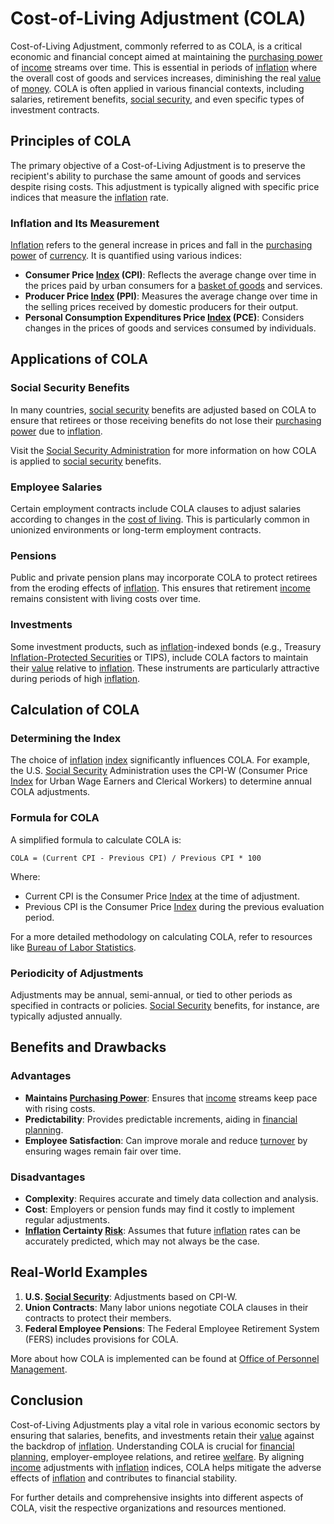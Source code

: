 # Cost-of-Living Adjustment (COLA)

Cost-of-Living Adjustment, commonly referred to as COLA, is a critical economic and financial concept aimed at maintaining the [purchasing power](../p/purchasing_power.md) of [income](../i/income.md) streams over time. This is essential in periods of [inflation](../i/inflation.md) where the overall cost of goods and services increases, diminishing the real [value](../v/value.md) of [money](../m/money.md). COLA is often applied in various financial contexts, including salaries, retirement benefits, [social security](../s/social_security.md), and even specific types of investment contracts. 

## Principles of COLA

The primary objective of a Cost-of-Living Adjustment is to preserve the recipient's ability to purchase the same amount of goods and services despite rising costs. This adjustment is typically aligned with specific price indices that measure the [inflation](../i/inflation.md) rate.

### Inflation and Its Measurement

[Inflation](../i/inflation.md) refers to the general increase in prices and fall in the [purchasing power](../p/purchasing_power.md) of [currency](../c/currency.md). It is quantified using various indices:

- **Consumer Price [Index](../i/index_instrument.md) (CPI)**: Reflects the average change over time in the prices paid by urban consumers for a [basket of goods](../b/basket_of_goods.md) and services.
- **Producer Price [Index](../i/index_instrument.md) (PPI)**: Measures the average change over time in the selling prices received by domestic producers for their output.
- **Personal Consumption Expenditures Price [Index](../i/index_instrument.md) (PCE)**: Considers changes in the prices of goods and services consumed by individuals.

## Applications of COLA

### Social Security Benefits

In many countries, [social security](../s/social_security.md) benefits are adjusted based on COLA to ensure that retirees or those receiving benefits do not lose their [purchasing power](../p/purchasing_power.md) due to [inflation](../i/inflation.md). 

Visit the [Social Security Administration](https://www.ssa.gov/oact/cola/latestCOLA.html) for more information on how COLA is applied to [social security](../s/social_security.md) benefits.

### Employee Salaries

Certain employment contracts include COLA clauses to adjust salaries according to changes in the [cost of living](../c/cost_of_living.md). This is particularly common in unionized environments or long-term employment contracts.

### Pensions

Public and private pension plans may incorporate COLA to protect retirees from the eroding effects of [inflation](../i/inflation.md). This ensures that retirement [income](../i/income.md) remains consistent with living costs over time.

### Investments

Some investment products, such as [inflation](../i/inflation.md)-indexed bonds (e.g., Treasury [Inflation-Protected Securities](../i/inflation-protected_securities.md) or TIPS), include COLA factors to maintain their [value](../v/value.md) relative to [inflation](../i/inflation.md). These instruments are particularly attractive during periods of high [inflation](../i/inflation.md).

## Calculation of COLA

### Determining the Index

The choice of [inflation](../i/inflation.md) [index](../i/index_instrument.md) significantly influences COLA. For example, the U.S. [Social Security](../s/social_security.md) Administration uses the CPI-W (Consumer Price [Index](../i/index_instrument.md) for Urban Wage Earners and Clerical Workers) to determine annual COLA adjustments.

### Formula for COLA

A simplified formula to calculate COLA is:

```
COLA = (Current CPI - Previous CPI) / Previous CPI * 100
```

Where:
- Current CPI is the Consumer Price [Index](../i/index_instrument.md) at the time of adjustment.
- Previous CPI is the Consumer Price [Index](../i/index_instrument.md) during the previous evaluation period.

For a more detailed methodology on calculating COLA, refer to resources like [Bureau of Labor Statistics](https://www.bls.gov/).

### Periodicity of Adjustments

Adjustments may be annual, semi-annual, or tied to other periods as specified in contracts or policies. [Social Security](../s/social_security.md) benefits, for instance, are typically adjusted annually.

## Benefits and Drawbacks

### Advantages

- **Maintains [Purchasing Power](../p/purchasing_power.md)**: Ensures that [income](../i/income.md) streams keep pace with rising costs.
- **Predictability**: Provides predictable increments, aiding in [financial planning](../f/financial_planning.md).
- **Employee Satisfaction**: Can improve morale and reduce [turnover](../t/turnover.md) by ensuring wages remain fair over time.

### Disadvantages

- **Complexity**: Requires accurate and timely data collection and analysis.
- **Cost**: Employers or pension funds may find it costly to implement regular adjustments.
- **[Inflation](../i/inflation.md) Certainty [Risk](../r/risk.md)**: Assumes that future [inflation](../i/inflation.md) rates can be accurately predicted, which may not always be the case.

## Real-World Examples

1. **U.S. [Social Security](../s/social_security.md)**: Adjustments based on CPI-W.
2. **Union Contracts**: Many labor unions negotiate COLA clauses in their contracts to protect their members.
3. **Federal Employee Pensions**: The Federal Employee Retirement System (FERS) includes provisions for COLA.

More about how COLA is implemented can be found at [Office of Personnel Management](https://www.opm.gov/).

## Conclusion

Cost-of-Living Adjustments play a vital role in various economic sectors by ensuring that salaries, benefits, and investments retain their [value](../v/value.md) against the backdrop of [inflation](../i/inflation.md). Understanding COLA is crucial for [financial planning](../f/financial_planning.md), employer-employee relations, and retiree [welfare](../w/welfare.md). By aligning [income](../i/income.md) adjustments with [inflation](../i/inflation.md) indices, COLA helps mitigate the adverse effects of [inflation](../i/inflation.md) and contributes to financial stability.

For further details and comprehensive insights into different aspects of COLA, visit the respective organizations and resources mentioned.